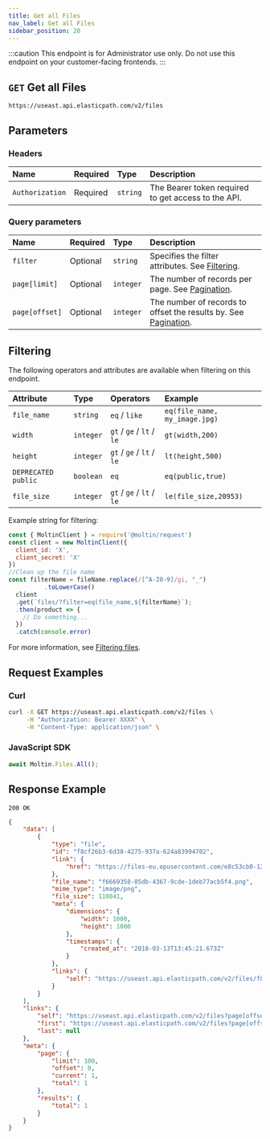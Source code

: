 ```yaml
---
title: Get all Files
nav_label: Get all Files
sidebar_position: 20
---
```


:::caution
This endpoint is for Administrator use only. Do not use this endpoint on your customer-facing frontends.
:::

## `GET` Get all Files

```http
https://useast.api.elasticpath.com/v2/files
```

## Parameters

### Headers

| Name            | Required | Type     | Description                          |
|:----------------|:---------|:---------|:-------------------------------------|
| `Authorization` | Required | `string` | The Bearer token required to get access to the API. |

### Query parameters

| Name     | Required | Type     | Description                                 |
|:---------|:---------|:---------|:--------------------------------------------|
| `filter` | Optional | `string` | Specifies the filter attributes. See [Filtering](#filtering). |
| `page[limit]`  | Optional | `integer` | The number of records per page. See [Pagination](/guides/Getting%20Started/api-overview/pagination).                                                                                        |
| `page[offset]` | Optional | `integer` | The number of records to offset the results by. See [Pagination](/guides/Getting%20Started/api-overview/pagination).                                                                        |

## Filtering

The following operators and attributes are available when filtering on this endpoint.

| Attribute             | Type      | Operators           | Example |
|:----------------------|:----------|:--------------------------|:-------------|
| `file_name`           | `string`  | `eq` / `like`             | `eq(file_name, my_image.jpg)` |
| `width`               | `integer` | `gt` / `ge` / `lt` / `le` | `gt(width,200)` |
| `height`              | `integer` | `gt` / `ge` / `lt` / `le` | `lt(height,500)` |
| `DEPRECATED` `public` | `boolean` | `eq`                      | `eq(public,true)` |
| `file_size`           | `integer` | `gt` / `ge` / `lt` / `le` | `le(file_size,20953)` |

Example string for filtering:

```javascript
const { MoltinClient } = require('@moltin/request')
const client = new MoltinClient({
  client_id: 'X',
  client_secret: 'X'
})
//Clean up the file name
const filterName = fileName.replace(/[^A-Z0-9]/gi, "_")
          .toLowerCase()
  client
  .get(`files/?filter=eq(file_name,${filterName}`);
  .then(product => {
    // Do something...
  })
  .catch(console.error)
```

For more information, see [Filtering files](/docs/pxm/products/product-assets/files-overview#filtering).

## Request Examples

### Curl

```bash
curl -X GET https://useast.api.elasticpath.com/v2/files \
     -H "Authorization: Bearer XXXX" \
     -H "Content-Type: application/json" \
```

### JavaScript SDK

```javascript
await Moltin.Files.All();
```

## Response Example

`200 OK`

```json
{
    "data": [
        {
            "type": "file",
            "id": "f8cf26b3-6d38-4275-937a-624a83994702",
            "link": {
                "href": "https://files-eu.epusercontent.com/e8c53cb0-120d-4ea5-8941-ce74dec06038/f8cf26b3-6d38-4275-937a-624a83994702.png"
            },
            "file_name": "f6669358-85db-4367-9cde-1deb77acb5f4.png",
            "mime_type": "image/png",
            "file_size": 110041,
            "meta": {
                "dimensions": {
                    "width": 1000,
                    "height": 1000
                },
                "timestamps": {
                    "created_at": "2018-03-13T13:45:21.673Z"
                }
            },
            "links": {
                "self": "https://useast.api.elasticpath.com/v2/files/f8cf26b3-6d38-4275-937a-624a83994702"
            }
        }
    ],
    "links": {
        "self": "https://useast.api.elasticpath.com/v2/files?page[offset]=0&page[limit]=100&filter=",
        "first": "https://useast.api.elasticpath.com/v2/files?page[offset]=0&page[limit]=100&filter=",
        "last": null
    },
    "meta": {
        "page": {
            "limit": 100,
            "offset": 0,
            "current": 1,
            "total": 1
        },
        "results": {
            "total": 1
        }
    }
}
```
